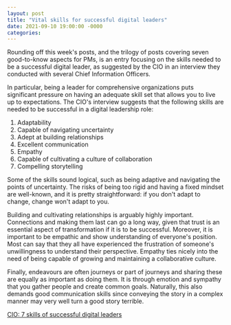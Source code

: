 ```yaml
---
layout: post
title: "Vital skills for successful digital leaders"
date: 2021-09-10 19:00:00 -0000
categories:
---
```

Rounding off this week's posts, and the trilogy of posts covering seven good-to-know aspects for PMs, is an entry focusing on the skills needed to be a successful digital leader, as suggested by the CIO in an interview they conducted with several Chief Information Officers.

In particular, being a leader for comprehensive organizations puts significant pressure on having an adequate skill set that allows you to live up to expectations. The CIO's interview suggests that the following skills are needed to be successful in a digital leadership role: 
1. Adaptability
2. Capable of navigating uncertainty
3. Adept at building relationships
4. Excellent communication
5. Empathy
6. Capable of cultivating a culture of collaboration
7. Compelling storytelling

Some of the skills sound logical, such as being adaptive and navigating the points of uncertainty. The risks of being too rigid and having a fixed mindset are well-known, and it is pretty straightforward: if you don't adapt to change, change won't adapt to you. 

Building and cultivating relationships is arguably highly important. Connections and making them last can go a long way, given that trust is an essential aspect of transformation if it is to be successful. Moreover, it is important to be empathic and show understanding of everyone's position. Most can say that they all have experienced the frustration of someone's unwillingness to understand their perspective. Empathy ties nicely into the need of being capable of growing and maintaining a collaborative culture. 

Finally, endeavours are often journeys or part of journeys and sharing these are equally as important as doing them. It is through emotion and sympathy that you gather people and create common goals. Naturally, this also demands good communication skills since conveying the story in a complex manner may very well turn a good story terrible.

[CIO: 7 skills of successful digital leaders](https://www.cio.com/article/3627869/skills-of-successful-digital-leaders.html)
